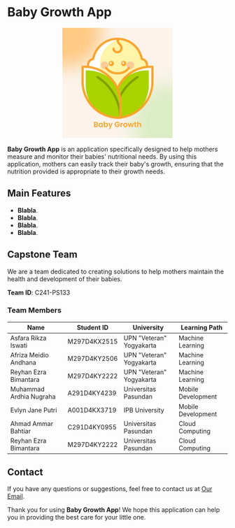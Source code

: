 # Baby Growth App

<div style="text-align: center;">
    <img src="https://github.com/C241-PS133-BabyGrowth/C241-PS133-BabyGrowth/blob/main/Baby%20Growth%20Icon.jpg" alt="Baby Growth App" style="width: 50%;">
</div>

**Baby Growth App** is an application specifically designed to help mothers measure and monitor their babies' nutritional needs. By using this application, mothers can easily track their baby's growth, ensuring that the nutrition provided is appropriate to their growth needs.

## Main Features

- **Blabla**.
- **Blabla**.
- **Blabla**.
- **Blabla**.

## Capstone Team

We are a team dedicated to creating solutions to help mothers maintain the health and development of their babies.

**Team ID**: C241-PS133

### Team Members
| Name                     | Student ID        | University               | Learning Path        |
|--------------------------|-------------------|--------------------------|----------------------|
| Asfara Rikza Iswati      | M297D4KX2515      | UPN "Veteran" Yogyakarta | Machine Learning     |
| Afriza Meidio Andhana    | M297D4KY2506      | UPN "Veteran" Yogyakarta | Machine Learning     |
| Reyhan Ezra Bimantara    | M297D4KY2222      | UPN "Veteran" Yogyakarta | Machine Learning     |
| Muhammad Ardhia Nugraha  | A291D4KY4239      | Universitas Pasundan     | Mobile Development   |
| Evlyn Jane Putri         | A001D4KX3719      | IPB University           | Mobile Development   |
| Ahmad Ammar Bahtiar      | C291D4KY0955      | Universitas Pasundan     | Cloud Computing      |
| Reyhan Ezra Bimantara    | M297D4KY2222      | Universitas Pasundan     | Cloud Computing      |

## Contact

If you have any questions or suggestions, feel free to contact us at [Our Email](babygrowthC241PS133@gmail.com).

Thank you for using **Baby Growth App**! We hope this application can help you in providing the best care for your little one.

